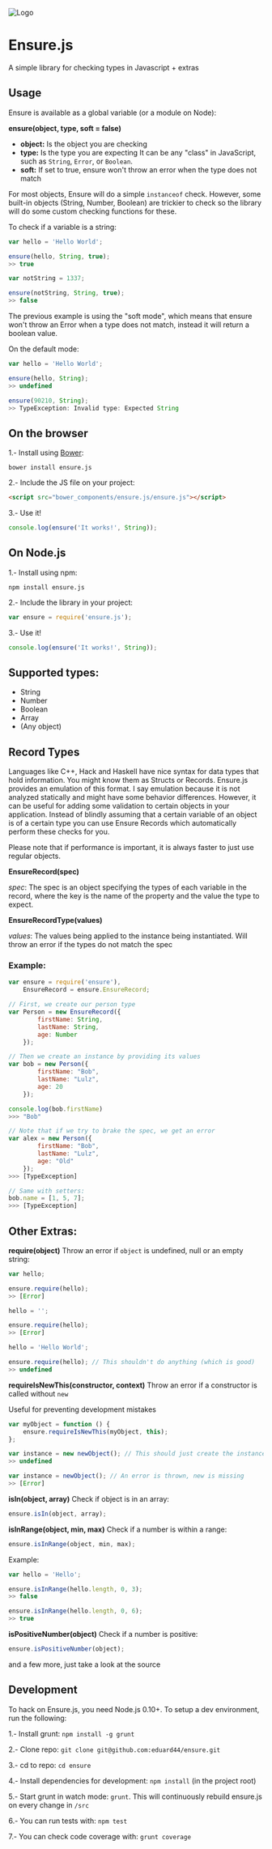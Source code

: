 ![Logo](http://assets.chromabits.com/ensure/logo.png)

# Ensure.js

A simple library for checking types in Javascript + extras

## Usage

Ensure is available as a global variable (or a module on Node):

__ensure(object, type, soft = false)__

- __object:__ Is the object you are checking
- __type:__ Is the type you are expecting It can be any "class" in JavaScript, such as `String`, `Error`, or `Boolean`.
- __soft:__ If set to true, ensure won't throw an error when the type does not match

For most objects, Ensure will do a simple `instanceof` check. However, some built-in objects (String, Number, Boolean)
are trickier to check so the library will do some custom checking functions for these.

To check if a variable is a string:

```js
var hello = 'Hello World';

ensure(hello, String, true);
>> true

var notString = 1337;

ensure(notString, String, true);
>> false
```

The previous example is using the "soft mode", which means that ensure won't throw an Error
when a type does not match, instead it will return a boolean value.

On the default mode:

```js
var hello = 'Hello World';

ensure(hello, String);
>> undefined

ensure(90210, String);
>> TypeException: Invalid type: Expected String
```

## On the browser

1.- Install using [Bower](http://bower.io):

```
bower install ensure.js
```

2.- Include the JS file on your project:

```html
<script src="bower_components/ensure.js/ensure.js"></script>
```
3.- Use it!

```js
console.log(ensure('It works!', String));
```

## On Node.js

1.- Install using npm:

```
npm install ensure.js
```

2.- Include the library in your project:

```js
var ensure = require('ensure.js');
```

3.- Use it!

```js
console.log(ensure('It works!', String));
```

## Supported types:

+ String
+ Number
+ Boolean
+ Array
+ (Any object)

## Record Types

Languages like C++, Hack and Haskell have nice syntax for data types that hold
information. You might know them as Structs or Records. Ensure.js provides an
emulation of this format. I say emulation because it is not analyzed
statically and might have some behavior differences. However, it can be useful
for adding some validation to certain objects in your application. Instead of
blindly assuming that a certain variable of an object is of a certain type
you can use Ensure Records which automatically perform these checks for you.

Please note that if performance is important, it is always faster to just use
regular objects.

__EnsureRecord(spec)__

*spec*:
The spec is an object specifying the types of each variable in the record, where
the key is the name of the property and the value the type to expect.

__EnsureRecordType(values)__

*values*:
The values being applied to the instance being instantiated. Will throw an error if
the types do not match the spec

### Example:

```js
var ensure = require('ensure'),
    EnsureRecord = ensure.EnsureRecord;

// First, we create our person type
var Person = new EnsureRecord({
        firstName: String,
        lastName: String,
        age: Number
    });

// Then we create an instance by providing its values
var bob = new Person({
        firstName: "Bob",
        lastName: "Lulz",
        age: 20
    });

console.log(bob.firstName)
>>> "Bob"

// Note that if we try to brake the spec, we get an error
var alex = new Person({
        firstName: "Bob",
        lastName: "Lulz",
        age: "Old"
    });
>>> [TypeException]

// Same with setters:
bob.name = [1, 5, 7];
>>> [TypeException]
```

## Other Extras:

__require(object)__
Throw an error if `object` is undefined, null or an empty string:
```js
var hello;

ensure.require(hello);
>> [Error]

hello = '';

ensure.require(hello);
>> [Error]

hello = 'Hello World';

ensure.require(hello); // This shouldn't do anything (which is good)
>> undefined
```

__requireIsNewThis(constructor, context)__
Throw an error if a constructor is called without `new`

Useful for preventing development mistakes

```js
var myObject = function () {
    ensure.requireIsNewThis(myObject, this);
};

var instance = new newObject(); // This should just create the instance normally
>> undefined

var instance = newObject(); // An error is thrown, new is missing
>> [Error]
```

__isIn(object, array)__
Check if object is in an array:
```js
ensure.isIn(object, array);
```

__isInRange(object, min, max)__
Check if a number is within a range:
```js
ensure.isInRange(object, min, max);
```

Example:

```js
var hello = 'Hello';

ensure.isInRange(hello.length, 0, 3);
>> false

ensure.isInRange(hello.length, 0, 6);
>> true
```

__isPositiveNumber(object)__
Check if a number is positive:
```js
ensure.isPositiveNumber(object);
```

and a few more, just take a look at the source

## Development

To hack on Ensure.js, you need Node.js 0.10+. To setup a dev environment, run the following:

1.- Install grunt:
`npm install -g grunt`

2.- Clone repo:
`git clone git@github.com:eduard44/ensure.git`

3.- cd to repo:
`cd ensure`

4.- Install dependencies for development:
`npm install` (in the project root)

5.- Start grunt in watch mode:
`grunt`. This will continuously rebuild ensure.js on every change in `/src`

6.- You can run tests with:
`npm test`

7.- You can check code coverage with:
`grunt coverage`